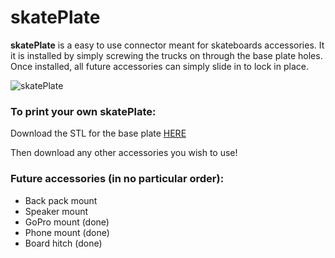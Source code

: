 # skatePlate
**skatePlate** is a easy to use connector meant for skateboards accessories. It it is installed by simply screwing the trucks on through the base plate holes. Once installed, all future accessories can simply slide in to lock in place.

![skatePlate](./Pictures/flashLight/G1.gif)

### To print your own skatePlate:
Download the STL for the base plate [HERE](./STL/basePlate)

Then download any other accessories you wish to use!

### Future accessories (in no particular order):
* Back pack mount
* Speaker mount
* GoPro mount (done)
* Phone mount (done)
* Board hitch (done)